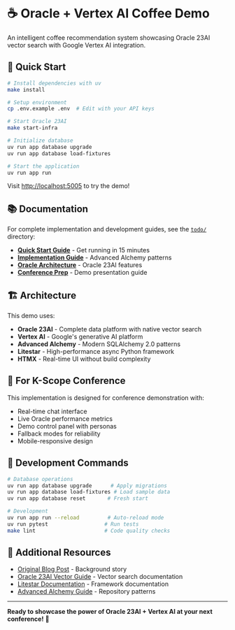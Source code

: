 # ☕ Oracle + Vertex AI Coffee Demo

An intelligent coffee recommendation system showcasing Oracle 23AI vector search with Google Vertex AI integration.

## 🚀 Quick Start

```bash
# Install dependencies with uv
make install

# Setup environment
cp .env.example .env  # Edit with your API keys

# Start Oracle 23AI
make start-infra

# Initialize database
uv run app database upgrade
uv run app database load-fixtures

# Start the application
uv run app run
```

Visit [http://localhost:5005](http://localhost:5005) to try the demo!

## 📚 Documentation

For complete implementation and development guides, see the [`todo/`](todo/) directory:

- **[Quick Start Guide](todo/01-QUICK-START.md)** - Get running in 15 minutes
- **[Implementation Guide](todo/03-IMPLEMENTATION-PHASES-AA.md)** - Advanced Alchemy patterns
- **[Oracle Architecture](todo/ORACLE-ARCHITECTURE.md)** - Oracle 23AI features
- **[Conference Prep](todo/05-CONFERENCE-PREP.md)** - Demo presentation guide

## 🏗️ Architecture

This demo uses:

- **Oracle 23AI** - Complete data platform with native vector search
- **Vertex AI** - Google's generative AI platform
- **Advanced Alchemy** - Modern SQLAlchemy 2.0 patterns
- **Litestar** - High-performance async Python framework
- **HTMX** - Real-time UI without build complexity

## 🎯 For K-Scope Conference

This implementation is designed for conference demonstration with:

- Real-time chat interface
- Live Oracle performance metrics
- Demo control panel with personas
- Fallback modes for reliability
- Mobile-responsive design

## 🔧 Development Commands

```bash
# Database operations
uv run app database upgrade      # Apply migrations
uv run app database load-fixtures # Load sample data
uv run app database reset       # Fresh start

# Development
uv run app run --reload         # Auto-reload mode
uv run pytest                  # Run tests
make lint                      # Code quality checks
```

## 📖 Additional Resources

- [Original Blog Post](https://cloud.google.com/blog/topics/partners/ai-powered-coffee-nirvana-runs-on-oracle-database-on-google-cloud/) - Background story
- [Oracle 23AI Vector Guide](https://docs.oracle.com/en/database/oracle/oracle-database/23/vecse/) - Vector search documentation
- [Litestar Documentation](https://docs.litestar.dev) - Framework documentation
- [Advanced Alchemy Guide](https://docs.advanced-alchemy.litestar.org/) - Repository patterns

---

**Ready to showcase the power of Oracle 23AI + Vertex AI at your next conference!** 🎯
